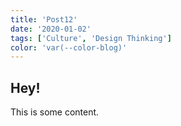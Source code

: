 ```yaml
---
title: 'Post12'
date: '2020-01-02'
tags: ['Culture', 'Design Thinking']
color: 'var(--color-blog)'
---
```


## Hey!

This is some content.